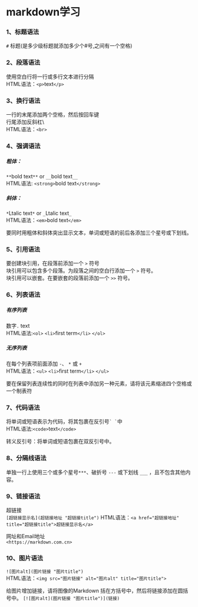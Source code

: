 # markdown学习

### 1、标题语法

`#` 标题(是多少级标题就添加多少个#号,之间有一个空格)

### 2、段落语法  

使用空白行将一行或多行文本进行分隔  
HTML语法：`<p>`text`</p>`

### 3、换行语法

一行的末尾添加两个空格，然后按回车键   
行尾添加反斜杠\\  
HTML语法：`<br>`

### 4、强调语法

##### 粗体：
`**`bold text`**` or `__`bold text`__`  
HTML语法: `<strong>`bold text`</strong>`

##### 斜体： 
`*`Ltalic text`*` or `_`Ltalic text`_`  
HTML语法：`<em>`bold text`</em>`

要同时用粗体和斜体突出显示文本，单词或短语的前后各添加三个星号或下划线。

### 5、引用语法

要创建块引用，在段落前添加一个 `>` 符号  
块引用可以包含多个段落。为段落之间的空白行添加一个 `>` 符号。  
块引用可以嵌套。在要嵌套的段落前添加一个 `>>` 符号。

### 6、列表语法

##### 有序列表
数字`.` text  
HTML语法:`<ol>` `<li>`first term`</li>` `</ol>`

##### 无序列表

在每个列表项前面添加 `-`、 `*` 或 `+`  
HTML语法：`<ul>` `<li>`first term`</li>` `</ul>`

要在保留列表连续性的同时在列表中添加另一种元素，请将该元素缩进四个空格或一个制表符

### 7、代码语法

将单词或短语表示为代码，将其包裹在反引号`` ` ` ``中  
HTML语法:`<code>`text`</code>`

转义反引号：将单词或短语包裹在双反引号中。

### 8、分隔线语法
单独一行上使用三个或多个星号`***`、破折号 `---` 或下划线 `___` ，且不包含其他内容。

### 9、链接语法

超链接  
``[超链接显示名](超链接地址 "超链接title")``
HTML语法：``<a href="超链接地址" title="超链接title">超链接显示名</a>``

网址和Email地址  
``<https://markdown.com.cn>``

### 10、图片语法

``![图片alt](图片链接 "图片title")``  
HTML语法：``<img src="图片链接" alt="图片alt" title="图片title">``

给图片增加链接，请将图像的Markdown 括在方括号中，然后将链接添加在圆括号中。
``[![图片alt](图片链接 "图片title")](链接)``

